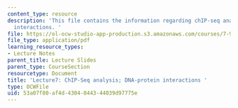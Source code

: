 ```yaml
---
content_type: resource
description: 'This file contains the information regarding chIP-seq analysis; DNA-protein
  interactions. '
file: https://ol-ocw-studio-app-production.s3.amazonaws.com/courses/7-91j-foundations-of-computational-and-systems-biology-spring-2014/53a07f80af4d4304844344039d97775e_MIT7_91JS14_Lecture7.pdf
file_type: application/pdf
learning_resource_types:
- Lecture Notes
parent_title: Lecture Slides
parent_type: CourseSection
resourcetype: Document
title: 'Lecture7: ChIP-Seq analysis; DNA-protein interactions '
type: OCWFile
uid: 53a07f80-af4d-4304-8443-44039d97775e
---
```


